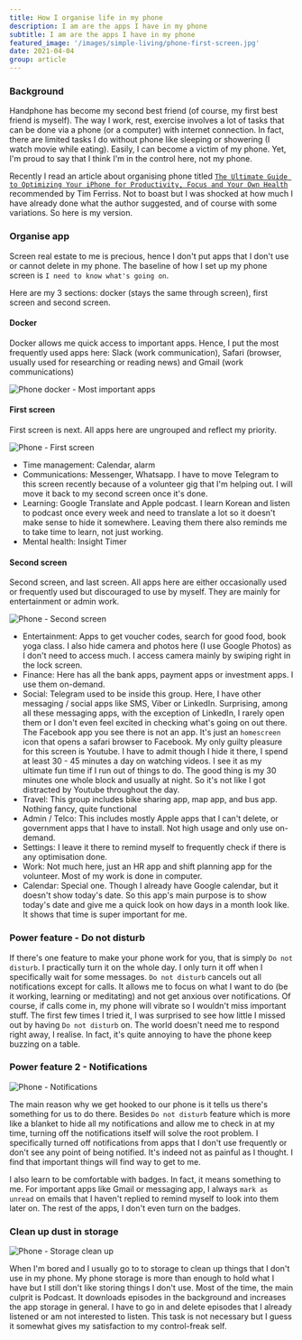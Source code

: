 ```yaml
---
title: How I organise life in my phone
description: I am are the apps I have in my phone
subtitle: I am are the apps I have in my phone
featured_image: '/images/simple-living/phone-first-screen.jpg'
date: 2021-04-04
group: article
---
```


### Background

Handphone has become my second best friend (of course, my first best friend is myself). The way I work, rest, exercise involves a lot of tasks that can be done via a phone (or a computer) with internet connection. In fact, there are limited tasks I do without phone like sleeping or showering (I watch movie while eating). Easily, I can become a victim of my phone. Yet, I'm proud to say that I think I'm in the control here, not my phone.

Recently I read an article about organising phone titled [`The Ultimate Guide to Optimizing Your iPhone for Productivity, Focus and Your Own Health`](https://betterhumans.pub/how-to-set-up-your-iphone-for-productivity-focus-and-your-own-longevity-bb27a68cc3d8) recommended by Tim Ferriss. Not to boast but I was shocked at how much I have already done what the author suggested, and of course with some variations. So here is my version.

### Organise app

Screen real estate to me is precious, hence I don't put apps that I don't use or cannot delete in my phone. The baseline of how I set up my phone screen is `I need to know what's going on`.

Here are my 3 sections: docker (stays the same through screen), first screen and second screen.

#### Docker

Docker allows me quick access to important apps. Hence, I put the most frequently used apps here: Slack (work communication), Safari (browser, usually used for researching or reading news) and Gmail (work communications)

![Phone docker - Most important apps](/images/simple-living/phone-docker.jpg)

#### First screen

First screen is next. All apps here are ungrouped and reflect my priority.

![Phone - First screen](/images/simple-living/phone-first-screen.jpg)

* Time management: Calendar, alarm
* Communications: Messenger, Whatsapp. I have to move Telegram to this screen recently because of a volunteer gig that I'm helping out. I will move it back to my second screen once it's done.
* Learning: Google Translate and Apple podcast. I learn Korean and listen to podcast once every week and need to translate a lot so it doesn't make sense to hide it somewhere. Leaving them there also reminds me to take time to learn, not just working.
* Mental health: Insight Timer

#### Second screen

Second screen, and last screen. All apps here are either occasionally used or frequently used but discouraged to use by myself. They are mainly for entertainment or admin work.

![Phone - Second screen](/images/simple-living/phone-second-screen.jpg)

* Entertainment: Apps to get voucher codes, search for good food, book yoga class. I also hide camera and photos here (I use Google Photos) as I don't need to access much. I access camera mainly by swiping right in the lock screen.
* Finance: Here has all the bank apps, payment apps or investment apps. I use them on-demand.
* Social: Telegram used to be inside this group. Here, I have other messaging / social apps like SMS, Viber or LinkedIn. Surprising, among all these messaging apps, with the exception of LinkedIn, I rarely open them or I don't even feel excited in checking what's going on out there. The Facebook app you see there is not an app. It's just an `homescreen` icon that opens a safari browser to Facebook. My only guilty pleasure for this screen is Youtube. I have to admit though I hide it there, I spend at least 30 - 45 minutes a day on watching videos. I see it as my ultimate fun time if I run out of things to do. The good thing is my 30 minutes one whole block and usually at night. So it's not like I got distracted by Youtube throughout the day.
* Travel: This group includes bike sharing app, map app, and bus app. Nothing fancy, quite functional
* Admin / Telco: This includes mostly Apple apps that I can't delete, or government apps that I have to install. Not high usage and only use on-demand.
* Settings: I leave it there to remind myself to frequently check if there is any optimisation done.
* Work: Not much here, just an HR app and shift planning app for the volunteer. Most of my work is done in computer.
* Calendar: Special one. Though I already have Google calendar, but it doesn't show today's date. So this app's main purpose is to show today's date and give me a quick look on how days in a month look like. It shows that time is super important for me.

### Power feature - Do not disturb

If there's one feature to make your phone work for you, that is simply `Do not disturb`. I practically turn it on the whole day. I only turn it off when I specifically wait for some messages. `Do not disturb` cancels out all notifications except for calls. It allows me to focus on what I want to do (be it working, learning or meditating) and not get anxious over notifications. Of course, if calls come in, my phone will vibrate so I wouldn't miss important stuff. The first few times I tried it, I was surprised to see how little I missed out by having `Do not disturb` on. The world doesn't need me to respond right away, I realise. In fact, it's quite annoying to have the phone keep buzzing on a table.

### Power feature 2 - Notifications

![Phone - Notifications](/images/simple-living/phone-notifications.jpg)

The main reason why we get hooked to our phone is it tells us there's something for us to do there. Besides `Do not disturb` feature which is more like a blanket to hide all my notifications and allow me to check in at my time, turning off the notifications itself will solve the root problem. I specifically turned off notifications from apps that I don't use frequently or don't see any point of being notified. It's indeed not as painful as I thought. I find that important things will find way to get to me.

I also learn to be comfortable with badges. In fact, it means something to me. For important apps like Gmail or messaging app, I always `mark as unread` on emails that I haven't replied to remind myself to look into them later on. The rest of the apps, I don't even turn on the badges.


### Clean up dust in storage

![Phone - Storage clean up](/images/simple-living/phone-storage.jpg)

When I'm bored and I usually go to to storage to clean up things that I don't use in my phone. My phone storage is more than enough to hold what I have but I still don't like storing things I don't use. Most of the time, the main culprit is Podcast. It downloads episodes in the background and increases the app storage in general. I have to go in and delete episodes that I already listened or am not interested to listen. This task is not necessary but I guess it somewhat gives my satisfaction to my control-freak self.
